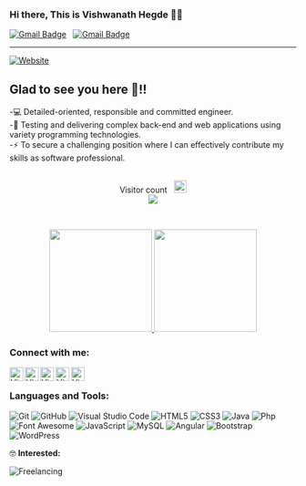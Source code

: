 ### Hi there, This is Vishwanath Hegde 👋🏻<br>

[![Gmail Badge](https://img.shields.io/badge/-vishwahegde27@gmail.com-c14438?style=flat-square&logo=Gmail&logoColor=white&link=mailto:vishwahegde27@gmail.com)](mailto:vishwahegde27@gmail.com) &nbsp; 
[![Gmail Badge](https://img.shields.io/badge/-vishwahegde1996@gmail.com-c14438?style=flat-square&logo=Gmail&logoColor=white&link=mailto:vishwahegde1996@gmail.com)](mailto:vishwahegde1996@gmail.com)
<br>

---

[![Website](https://visme.co/blog/wp-content/uploads/powerpoint-animation-how-to-add-animation-to-powerpoint.gif)](https://firetechie.github.io)

## Glad to see you here 🤩!!

-💻 Detailed-oriented, responsible and committed engineer. <br>
-🎀 Testing and delivering complex back-end and web applications using variety programming technologies. <br>
-⚡ To secure a challenging position where I can effectively contribute my skills as software professional. <br><br>

<p align="center"> 
  Visitor count &nbsp; <img src="https://github.com/TheDudeThatCode/TheDudeThatCode/blob/master/Assets/Earth.gif" width="22px"><br>
  <img src="https://profile-counter.glitch.me/firetechie/count.svg" />
</p><br>

<p align="center">
<a href="https://github.com/firetechie">
    <img height="180em" src="https://github-readme-stats.vercel.app/api?username=firetechie&show_icons=true&theme=vision-friendly-dark" />
    <img height="180em" src="https://github-readme-stats.vercel.app/api/top-langs/?username=firetechie&theme=vision-friendly-dark&layout=compact" /><br>
</a>
</p>

### Connect with me: <br>

<a href="https://linkedin.com/in/firetechie">
    <img align="left" target="_blank" alt="Vishwanath Hegde | Linkedin" width="24px" src="https://cdn2.iconfinder.com/data/icons/social-media-2285/512/1_Linkedin_unofficial_colored_svg-1024.png" /></a>
<a href="https://instagram.com/mr.karunadu">
    <img align="left" alt="Vishwanath Hegde | Instagram" width="24px" src="https://cdn2.iconfinder.com/data/icons/social-media-2285/512/1_Instagram_colored_svg_1-1024.png" /></a>
<a href="https://wa.me/message/ZXBACKJZHJLEF1">
    <img align="left" alt="Vishwanath Hegde | WhatsApp" width="24px" src="https://cdn2.iconfinder.com/data/icons/social-media-2285/512/1_Whatsapp2_colored_svg-1024.png" /></a>  
<a href="https://www.twitter.com/firetechie">
    <img align="left" alt="Vishwanath Hegde | Twitter" width="24px" src="https://cdn2.iconfinder.com/data/icons/social-media-2285/512/1_Twitter3_colored_svg-1024.png" /></a>
<a href="https://www.facebook.com/firetechie">
    <img align="left" alt="Vishwanath Hegde | Facebook" width="24px" src="https://cdn1.iconfinder.com/data/icons/social-media-2285/512/Colored_Facebook3_svg-1024.png" /></a><br/>
    
### Languages and Tools: <br>

![Git](https://img.shields.io/badge/-Git-000000?style=flat&logo=git&logoColor=F05032&labelColor=ffffff)
![GitHub](https://img.shields.io/badge/-GitHub-000000?style=flat&logo=github&logoColor=000000&labelColor=ffffff)
![Visual Studio Code](https://img.shields.io/badge/-VSCode-000000?style=flat&logo=visual-studio-code&labelColor=007ACC)
![HTML5](https://img.shields.io/badge/-HTML5-000000?style=flat&logo=html5&logoColor=ffffff&labelColor=E34F26)
![CSS3](https://img.shields.io/badge/-CSS3-000000?style=flat&logo=css3&logoColor=ffffff&labelColor=1572B6) 
![Java](https://img.shields.io/badge/-Java-000000?style=flat&logo=java&logoColor=red&labelColor=white)
![Php](https://img.shields.io/badge/-Php-000000?style=flat&logo=php&logoColor=white&labelColor=blueviolet) 
![Font Awesome](https://img.shields.io/badge/-font%20awesome-000000?style=flat&logo=font-awesome&logoColor=339AF0&labelColor=ffffff)
![JavaScript](https://img.shields.io/badge/-JavaScript-000000?style=flat&logo=javascript&labelColor=323330)
![MySQL](https://img.shields.io/badge/-MySQL-000000?style=flat&logo=mysql&labelColor=ffffff)
![Angular](https://img.shields.io/badge/-Angular-000000?style=flat&logo=angular&labelColor=ff0000)
![Bootstrap](https://img.shields.io/badge/-Bootstrap-000000?style=flat&logo=bootstrap&logoColor=ffffff&labelColor=563D7C)
![WordPress](https://img.shields.io/badge/-WordPress-000000?style=flat&logo=wordpress&labelColor=007ACC)<br>

🤓 **Interested:** <br>

![Freelancing](https://img.shields.io/badge/-Freelancer-000000?style=flat&logo=freelancer&labelColor=FFFFFF)
